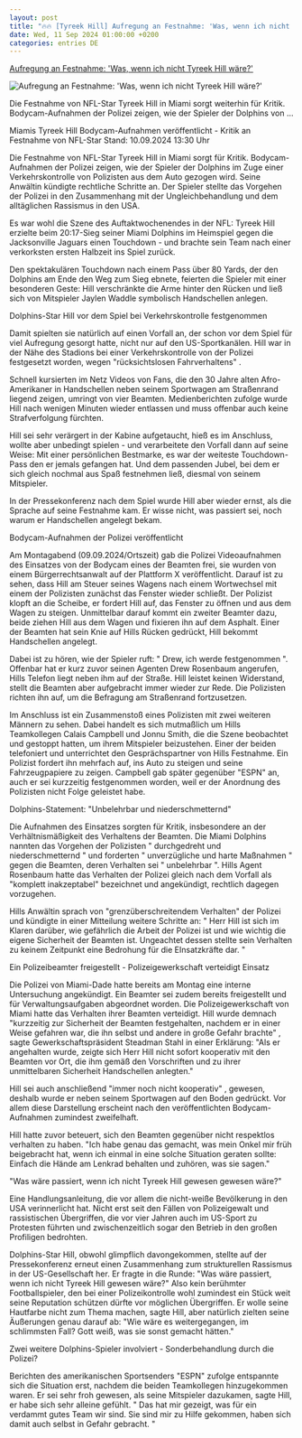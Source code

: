 ```yaml
---
layout: post
title: "🔥🔥 [Tyreek Hill] Aufregung an Festnahme: 'Was, wenn ich nicht Tyreek Hill wäre?'"
date: Wed, 11 Sep 2024 01:00:00 +0200
categories: entries DE
---
```

[Aufregung an Festnahme: 'Was, wenn ich nicht Tyreek Hill wäre?'](https://www.sportschau.de/american-football/bodycam-aufnahmen-veroeffentlicht-kritik-an-festnahme-von-nfl-star,nfl-tyreek-hill-100.html)

![Aufregung an Festnahme: 'Was, wenn ich nicht Tyreek Hill wäre?'](https://images.sportschau.de/image/c47aec69-e59b-4cfd-9b2f-2fab77b1c16a/AAABkdqqpbg/AAABkZLhkrw/16x9-1280/tyreek-hill-nfl-festnahme-100.jpg)

Die Festnahme von NFL-Star Tyreek Hill in Miami sorgt weiterhin für Kritik. Bodycam-Aufnahmen der Polizei zeigen, wie der Spieler der Dolphins von ...

Miamis Tyreek Hill Bodycam-Aufnahmen veröffentlicht - Kritik an Festnahme von NFL-Star Stand: 10.09.2024 13:30 Uhr

Die Festnahme von NFL-Star Tyreek Hill in Miami sorgt für Kritik. Bodycam-Aufnahmen der Polizei zeigen, wie der Spieler der Dolphins im Zuge einer Verkehrskontrolle von Polizisten aus dem Auto gezogen wird. Seine Anwältin kündigte rechtliche Schritte an. Der Spieler stellte das Vorgehen der Polizei in den Zusammenhang mit der Ungleichbehandlung und dem alltäglichen Rassismus in den USA.

Es war wohl die Szene des Auftaktwochenendes in der NFL: Tyreek Hill erzielte beim 20:17-Sieg seiner Miami Dolphins im Heimspiel gegen die Jacksonville Jaguars einen Touchdown - und brachte sein Team nach einer verkorksten ersten Halbzeit ins Spiel zurück.

Den spektakulären Touchdown nach einem Pass über 80 Yards, der den Dolphins am Ende den Weg zum Sieg ebnete, feierten die Spieler mit einer besonderen Geste: Hill verschränkte die Arme hinter den Rücken und ließ sich von Mitspieler Jaylen Waddle symbolisch Handschellen anlegen.

Dolphins-Star Hill vor dem Spiel bei Verkehrskontrolle festgenommen

Damit spielten sie natürlich auf einen Vorfall an, der schon vor dem Spiel für viel Aufregung gesorgt hatte, nicht nur auf den US-Sportkanälen. Hill war in der Nähe des Stadions bei einer Verkehrskontrolle von der Polizei festgesetzt worden, wegen "rücksichtslosen Fahrverhaltens" .

Schnell kursierten im Netz Videos von Fans, die den 30 Jahre alten Afro-Amerikaner in Handschellen neben seinem Sportwagen am Straßenrand liegend zeigen, umringt von vier Beamten. Medienberichten zufolge wurde Hill nach wenigen Minuten wieder entlassen und muss offenbar auch keine Strafverfolgung fürchten.

Hill sei sehr verärgert in der Kabine aufgetaucht, hieß es im Anschluss, wollte aber unbedingt spielen - und verarbeitete den Vorfall dann auf seine Weise: Mit einer persönlichen Bestmarke, es war der weiteste Touchdown-Pass den er jemals gefangen hat. Und dem passenden Jubel, bei dem er sich gleich nochmal aus Spaß festnehmen ließ, diesmal von seinem Mitspieler.

In der Pressekonferenz nach dem Spiel wurde Hill aber wieder ernst, als die Sprache auf seine Festnahme kam. Er wisse nicht, was passiert sei, noch warum er Handschellen angelegt bekam.

Bodycam-Aufnahmen der Polizei veröffentlicht

Am Montagabend (09.09.2024/Ortszeit) gab die Polizei Videoaufnahmen des Einsatzes von der Bodycam eines der Beamten frei, sie wurden von einem Bürgerrechtsanwalt auf der Plattform X veröffentlicht. Darauf ist zu sehen, dass Hill am Steuer seines Wagens nach einem Wortwechsel mit einem der Polizisten zunächst das Fenster wieder schließt. Der Polizist klopft an die Scheibe, er fordert Hill auf, das Fenster zu öffnen und aus dem Wagen zu steigen. Unmittelbar darauf kommt ein zweiter Beamter dazu, beide ziehen Hill aus dem Wagen und fixieren ihn auf dem Asphalt. Einer der Beamten hat sein Knie auf Hills Rücken gedrückt, Hill bekommt Handschellen angelegt.

Dabei ist zu hören, wie der Spieler ruft: " Drew, ich werde festgenommen ". Offenbar hat er kurz zuvor seinen Agenten Drew Rosenbaum angerufen, Hills Telefon liegt neben ihm auf der Straße. Hill leistet keinen Widerstand, stellt die Beamten aber aufgebracht immer wieder zur Rede. Die Polizisten richten ihn auf, um die Befragung am Straßenrand fortzusetzen.

Im Anschluss ist ein Zusammenstoß eines Polizisten mit zwei weiteren Männern zu sehen. Dabei handelt es sich mutmaßlich um Hills Teamkollegen Calais Campbell und Jonnu Smith, die die Szene beobachtet und gestoppt hatten, um ihrem Mitspieler beizustehen. Einer der beiden telefoniert und unterrichtet den Gesprächspartner von Hills Festnahme. Ein Polizist fordert ihn mehrfach auf, ins Auto zu steigen und seine Fahrzeugpapiere zu zeigen. Campbell gab später gegenüber "ESPN" an, auch er sei kurzzeitig festgenommen worden, weil er der Anordnung des Polizisten nicht Folge geleistet habe.

Dolphins-Statement: "Unbelehrbar und niederschmetternd"

Die Aufnahmen des Einsatzes sorgten für Kritik, insbesondere an der Verhältnismäßigkeit des Verhaltens der Beamten. Die Miami Dolphins nannten das Vorgehen der Polizisten " durchgedreht und niederschmetternd " und forderten " unverzügliche und harte Maßnahmen " gegen die Beamten, deren Verhalten sei " unbelehrbar ". Hills Agent Rosenbaum hatte das Verhalten der Polizei gleich nach dem Vorfall als "komplett inakzeptabel" bezeichnet und angekündigt, rechtlich dagegen vorzugehen.

Hills Anwältin sprach von "grenzüberschreitendem Verhalten" der Polizei und kündigte in einer Mitteilung weitere Schritte an: " Herr Hill ist sich im Klaren darüber, wie gefährlich die Arbeit der Polizei ist und wie wichtig die eigene Sicherheit der Beamten ist. Ungeachtet dessen stellte sein Verhalten zu keinem Zeitpunkt eine Bedrohung für die EInsatzkräfte dar. "

Ein Polizeibeamter freigestellt - Polizeigewerkschaft verteidigt Einsatz

Die Polizei von Miami-Dade hatte bereits am Montag eine interne Untersuchung angekündigt. Ein Beamter sei zudem bereits freigestellt und für Verwaltungsaufgaben abgeordnet worden. Die Polizeigewerkschaft von Miami hatte das Verhalten ihrer Beamten verteidigt. Hill wurde demnach "kurzzeitig zur Sicherheit der Beamten festgehalten, nachdem er in einer Weise gefahren war, die ihn selbst und andere in große Gefahr brachte" , sagte Gewerkschaftspräsident Steadman Stahl in einer Erklärung: "Als er angehalten wurde, zeigte sich Herr Hill nicht sofort kooperativ mit den Beamten vor Ort, die ihm gemäß den Vorschriften und zu ihrer unmittelbaren Sicherheit Handschellen anlegten."

Hill sei auch anschließend "immer noch nicht kooperativ" , gewesen, deshalb wurde er neben seinem Sportwagen auf den Boden gedrückt. Vor allem diese Darstellung erscheint nach den veröffentlichten Bodycam-Aufnahmen zumindest zweifelhaft.

Hill hatte zuvor beteuert, sich den Beamten gegenüber nicht respektlos verhalten zu haben. "Ich habe genau das gemacht, was mein Onkel mir früh beigebracht hat, wenn ich einmal in eine solche Situation geraten sollte: Einfach die Hände am Lenkrad behalten und zuhören, was sie sagen."

"Was wäre passiert, wenn ich nicht Tyreek Hill gewesen gewesen wäre?"

Eine Handlungsanleitung, die vor allem die nicht-weiße Bevölkerung in den USA verinnerlicht hat. Nicht erst seit den Fällen von Polizeigewalt und rassistischen Übergriffen, die vor vier Jahren auch im US-Sport zu Protesten führten und zwischenzeitlich sogar den Betrieb in den großen Profiligen bedrohten.

Dolphins-Star Hill, obwohl glimpflich davongekommen, stellte auf der Pressekonferenz erneut einen Zusammenhang zum strukturellen Rassismus in der US-Gesellschaft her. Er fragte in die Runde: "Was wäre passiert, wenn ich nicht Tyreek Hill gewesen wäre?" Also kein berühmter Footballspieler, den bei einer Polizeikontrolle wohl zumindest ein Stück weit seine Reputation schützen dürfte vor möglichen Übergriffen. Er wolle seine Hautfarbe nicht zum Thema machen, sagte Hill, aber natürlich zielten seine Äußerungen genau darauf ab: "Wie wäre es weitergegangen, im schlimmsten Fall? Gott weiß, was sie sonst gemacht hätten."

Zwei weitere Dolphins-Spieler involviert - Sonderbehandlung durch die Polizei?

Berichten des amerikanischen Sportsenders "ESPN" zufolge entspannte sich die Situation erst, nachdem die beiden Teamkollegen hinzugekommen waren. Er sei sehr froh gewesen, als seine Mitspieler dazukamen, sagte Hill, er habe sich sehr alleine gefühlt. " Das hat mir gezeigt, was für ein verdammt gutes Team wir sind. Sie sind mir zu Hilfe gekommen, haben sich damit auch selbst in Gefahr gebracht. "

